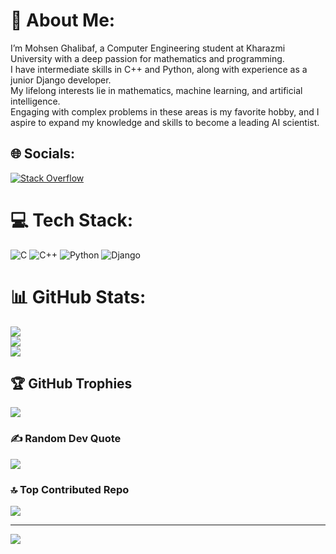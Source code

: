 # 💫 About Me:
I’m Mohsen Ghalibaf, a Computer Engineering student at Kharazmi University with a deep passion for mathematics and programming.<br> I have intermediate skills in C++ and Python, along with experience as a junior Django developer.<br> My lifelong interests lie in mathematics, machine learning, and artificial intelligence.<br> Engaging with complex problems in these areas is my favorite hobby, and I aspire to expand my knowledge and skills to become a leading AI scientist.


## 🌐 Socials:
[![Stack Overflow](https://img.shields.io/badge/-Stackoverflow-FE7A16?logo=stack-overflow&logoColor=white)](https://stackoverflow.com/users/mohsen-ghalibaf) 

# 💻 Tech Stack:
![C](https://img.shields.io/badge/c-%2300599C.svg?style=for-the-badge&logo=c&logoColor=white) ![C++](https://img.shields.io/badge/c++-%2300599C.svg?style=for-the-badge&logo=c%2B%2B&logoColor=white) ![Python](https://img.shields.io/badge/python-3670A0?style=for-the-badge&logo=python&logoColor=ffdd54) ![Django](https://img.shields.io/badge/django-%23092E20.svg?style=for-the-badge&logo=django&logoColor=white)
# 📊 GitHub Stats:
![](https://github-readme-stats.vercel.app/api?username=mohsen-ghalibaf&theme=dark&hide_border=false&include_all_commits=false&count_private=false)<br/>
![](https://github-readme-streak-stats.herokuapp.com/?user=mohsen-ghalibaf&theme=dark&hide_border=false)<br/>
![](https://github-readme-stats.vercel.app/api/top-langs/?username=mohsen-ghalibaf&theme=dark&hide_border=false&include_all_commits=false&count_private=false&layout=compact)

## 🏆 GitHub Trophies
![](https://github-profile-trophy.vercel.app/?username=mohsen-ghalibaf&theme=radical&no-frame=false&no-bg=true&margin-w=4)

### ✍️ Random Dev Quote
![](https://quotes-github-readme.vercel.app/api?type=horizontal&theme=radical)

### 🔝 Top Contributed Repo
![](https://github-contributor-stats.vercel.app/api?username=mohsen-ghalibaf&limit=5&theme=dark&combine_all_yearly_contributions=true)

---
[![](https://visitcount.itsvg.in/api?id=mohsen-ghalibaf&icon=2&color=0)](https://visitcount.itsvg.in)

<!-- Proudly created with GPRM ( https://gprm.itsvg.in ) -->
